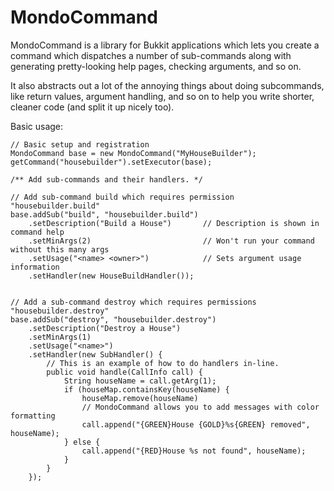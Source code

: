 MondoCommand
============

MondoCommand is a library for Bukkit applications which lets you create a command which dispatches a number of sub-commands along with generating pretty-looking help pages, checking arguments, and so on.

It also abstracts out a lot of the annoying things about doing subcommands, like return values, argument handling, and so on to help you write shorter, cleaner code (and split it up nicely too).

Basic usage:

	// Basic setup and registration
	MondoCommand base = new MondoCommand("MyHouseBuilder");
	getCommand("housebuilder").setExecutor(base);

	/** Add sub-commands and their handlers. */

	// Add sub-command build which requires permission "housebuilder.build"
	base.addSub("build", "housebuilder.build")
		.setDescription("Build a House")       // Description is shown in command help
		.setMinArgs(2)                         // Won't run your command without this many args
		.setUsage("<name> <owner>")            // Sets argument usage information
		.setHandler(new HouseBuildHandler());


	// Add a sub-command destroy which requires permissions "housebuilder.destroy"
	base.addSub("destroy", "housebuilder.destroy")
		.setDescription("Destroy a House")
		.setMinArgs(1)
		.setUsage("<name>")
		.setHandler(new SubHandler() {
			// This is an example of how to do handlers in-line.
			public void handle(CallInfo call) {
				String houseName = call.getArg(1);
				if (houseMap.containsKey(houseName) {
					houseMap.remove(houseName)
					// MondoCommand allows you to add messages with color formatting
					call.append("{GREEN}House {GOLD}%s{GREEN} removed", houseName);
				} else {
					call.append("{RED}House %s not found", houseName);
				}
			}
		});
